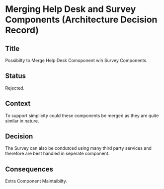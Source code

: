 # Merging Help Desk and Survey Components (Architecture Decision Record)

## Title
Possibilty to Merge Help Desk Comoponent wih Survey Components.

## Status
Rejected.

## Context
To support simplicity could these components be merged as they are quite similar in nature.

## Decision
The Survey can also be condutced using many third party services and therefore are best handled in seperate component.

## Consequences
Extra Component Maintaibilty.